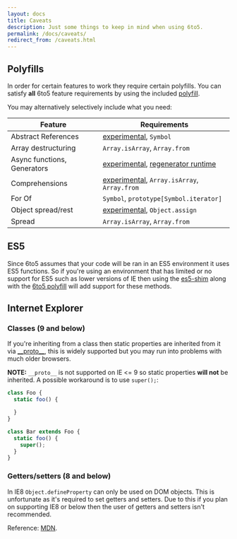 ```yaml
---
layout: docs
title: Caveats
description: Just some things to keep in mind when using 6to5.
permalink: /docs/caveats/
redirect_from: /caveats.html
---
```


## Polyfills

In order for certain features to work they require certain polyfills. You can
satisfy **all** 6to5 feature requirements by using the included
[polyfill](polyfill.md).

You may alternatively selectively include what you need:

| Feature                     | Requirements                                                                                                           |
| --------------------------- | ---------------------------------------------------------------------------------------------------------------------- |
| Abstract References         | [experimental](experimental.md), `Symbol`                                                                              |
| Array destructuring         | `Array.isArray`, `Array.from`                                                                                          |
| Async functions, Generators | [experimental](experimental.md), [regenerator runtime](https://github.com/facebook/regenerator/blob/master/runtime.js) |
| Comprehensions              | [experimental](experimental.md), `Array.isArray`, `Array.from`                                                         |
| For Of                      | `Symbol`, `prototype[Symbol.iterator]`                                                                                 |
| Object spread/rest          | [experimental](experimental.md), `Object.assign`                                                                       |
| Spread                      | `Array.isArray`, `Array.from`                                                                                          |

## ES5

Since 6to5 assumes that your code will be ran in an ES5 environment it uses ES5
functions. So if you're using an environment that has limited or no support for
ES5 such as lower versions of IE then using the
[es5-shim](https://github.com/es-shims/es5-shim) along with the
[6to5 polyfill](polyfill.md) will add support for these methods.

## Internet Explorer

### Classes (9 and below)

If you're inheriting from a class then static properties are inherited from it
via [\_\_proto\_\_](https://developer.mozilla.org/en-US/docs/Web/JavaScript/Reference/Global_Objects/Object/proto),
this is widely supported but you may run into problems with much older browsers.

**NOTE:** `__proto__` is not supported on IE <= 9 so static properties
**will not** be inherited. A possible workaround is to use `super();`:

```js
class Foo {
  static foo() {

  }
}

class Bar extends Foo {
  static foo() {
    super();
  }
}
```

### Getters/setters (8 and below)

In IE8 `Object.defineProperty` can only be used on DOM objects. This is
unfortunate as it's required to set getters and setters. Due to this if
you plan on supporting IE8 or below then the user of getters and setters
isn't recommended.

Reference: [MDN](https://developer.mozilla.org/en/docs/Web/JavaScript/Reference/Global_Objects/Object/defineProperty#Internet_Explorer_8_specific_notes).
